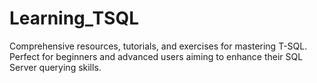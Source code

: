 # Learning_TSQL
Comprehensive resources, tutorials, and exercises for mastering T-SQL. Perfect for beginners and advanced users aiming to enhance their SQL Server querying skills.

